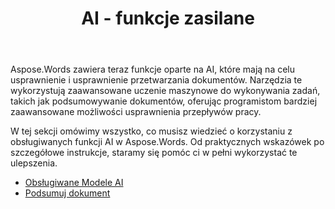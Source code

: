 ﻿---
title: AI - funkcje zasilane
second_title: Aspose.Words dla .NET
articleTitle: AI - funkcje zasilane
linktitle: AI - funkcje zasilane
type: docs
weight: 35
description: "Aspose.Words for .NET wprowadza narzędzia oparte na AI, takie jak podsumowywanie dokumentów, w celu zwiększenia wydajności. Dowiedz się, jak korzystać z funkcji obsługiwanych przez AI, korzystając ze wskazówek i szczegółowych wskazówek."
url: /pl/net/ai-powered-features/
timestamp: 2024-11-26-12-00-00
---

Aspose.Words zawiera teraz funkcje oparte na AI, które mają na celu usprawnienie i usprawnienie przetwarzania dokumentów. Narzędzia te wykorzystują zaawansowane uczenie maszynowe do wykonywania zadań, takich jak podsumowywanie dokumentów, oferując programistom bardziej zaawansowane możliwości usprawnienia przepływów pracy.

W tej sekcji omówimy wszystko, co musisz wiedzieć o korzystaniu z obsługiwanych funkcji AI w Aspose.Words. Od praktycznych wskazówek po szczegółowe instrukcje, staramy się pomóc ci w pełni wykorzystać te ulepszenia.

* [Obsługiwane Modele AI ](/words/net/supported-ai-models/)
* [Podsumuj dokument](/words/net/summarize-a-document/)


